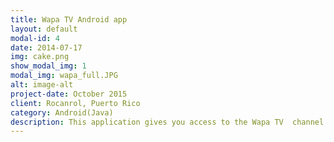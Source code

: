 ```yaml
---
title: Wapa TV Android app
layout: default
modal-id: 4
date: 2014-07-17
img: cake.png
show_modal_img: 1
modal_img: wapa_full.JPG
alt: image-alt
project-date: October 2015
client: Rocanrol, Puerto Rico
category: Android(Java)
description: This application gives you access to the Wapa TV  channel content; video clips and news coverage.<br/><br/>My participation in this project was to coordinate and perform the necessary tasks to meet the needs expressed by Luis Roca, to enhancement the actual application<br/><br/><a href ="https://play.google.com/store/apps/details?id=com.wapa.app"><img src="img/portfolio/download_android.png" class="img-responsive img-centered" alt="image-alt"/></a>
---
```

